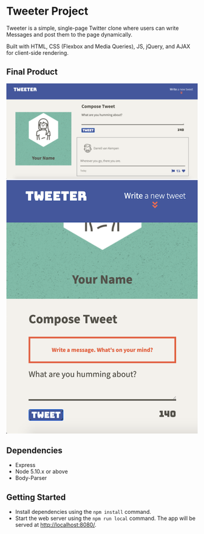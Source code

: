 # Tweeter Project

Tweeter is a simple, single-page Twitter clone where users can write Messages and post them to the page dynamically.

Built with HTML, CSS (Flexbox and Media Queries), JS, jQuery, and AJAX for client-side rendering.

## Final Product
!["Screenshot of Desktop UI"](https://github.com/KateIsabelle/tweeter/blob/master/docs/tweeter-desktop-ui.png?raw=true)
!["Screenshot of mobile or tablet UI"](https://github.com/KateIsabelle/tweeter/blob/master/docs/tweeter-tablet-ui.png?raw=true)

## Dependencies

- Express
- Node 5.10.x or above
- Body-Parser

## Getting Started

- Install dependencies using the `npm install` command.
- Start the web server using the `npm run local` command. The app will be served at <http://localhost:8080/>.


